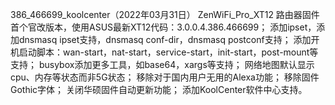386_466699_koolcenter（2022年03月31日）
ZenWiFi_Pro_XT12 路由器固件
首个官改版本，使用ASUS最新XT12代码：3.0.0.4.386.466699；
添加ipset，添加dnsmasq ipset支持，dnsmasq conf-dir，dnsmasq postconf支持；
添加开机启动脚本：wan-start，nat-start，service-start，init-start，post-mount等支持；
busybox添加更多工具，如base64，xargs等支持；
网络地图默认显示cpu、内存等状态而非5G状态；
移除对于国内用户无用的Alexa功能；
移除固件Gothic字体；
关闭华硕固件自动更新功能；
添加KoolCenter软件中心支持。
